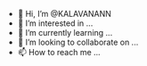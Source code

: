 - 👋 Hi, I’m @KALAVANANN
- 👀 I’m interested in ...
- 🌱 I’m currently learning ...
- 💞️ I’m looking to collaborate on ...
- 📫 How to reach me ...

<!---
KALAVANANN/KALAVANANN is a ✨ special ✨ repository because its `README.md` (this file) appears on your GitHub profile.
You can click the Preview link to take a look at your changes.
--->
